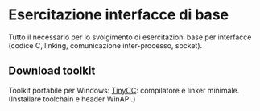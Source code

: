 # Esercitazione interfacce di base

Tutto il necessario per lo svolgimento di esercitazioni base per interfacce (codice&nbsp;C, linking, comunicazione inter-processo, socket).

## Download toolkit

Toolkit portabile per Windows: [TinyCC](http://download.savannah.gnu.org/releases/tinycc/): compilatore e linker minimale. (Installare toolchain e header WinAPI.)
